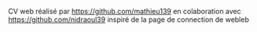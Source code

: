 CV web réalisé par https://github.com/mathieu139 en colaboration avec https://github.com/nidraoul39 inspiré de la page de connection de webleb 
